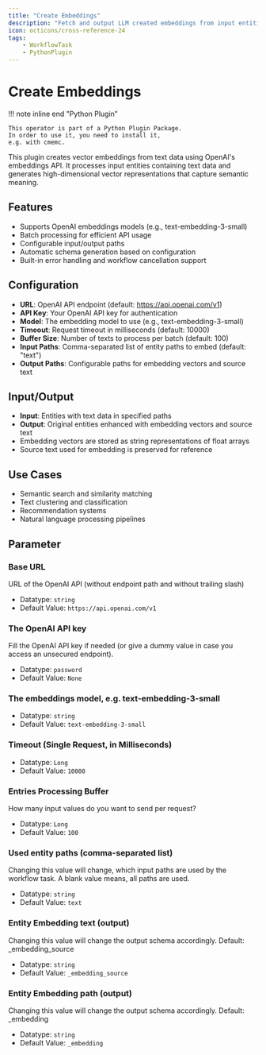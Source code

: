 ```yaml
---
title: "Create Embeddings"
description: "Fetch and output LLM created embeddings from input entities."
icon: octicons/cross-reference-24
tags: 
    - WorkflowTask
    - PythonPlugin
---
```

# Create Embeddings
<!-- This file was generated - DO NOT CHANGE IT MANUALLY -->

!!! note inline end "Python Plugin"

    This operator is part of a Python Plugin Package.
    In order to use it, you need to install it,
    e.g. with cmemc.


This plugin creates vector embeddings from text data using OpenAI's embeddings API.
It processes input entities containing text data and generates high-dimensional vector
representations that capture semantic meaning.

## Features

- Supports OpenAI embeddings models (e.g., text-embedding-3-small)
- Batch processing for efficient API usage
- Configurable input/output paths
- Automatic schema generation based on configuration
- Built-in error handling and workflow cancellation support

## Configuration

- **URL**: OpenAI API endpoint (default: https://api.openai.com/v1)
- **API Key**: Your OpenAI API key for authentication
- **Model**: The embedding model to use (e.g., text-embedding-3-small)
- **Timeout**: Request timeout in milliseconds (default: 10000)
- **Buffer Size**: Number of texts to process per batch (default: 100)
- **Input Paths**: Comma-separated list of entity paths to embed (default: "text")
- **Output Paths**: Configurable paths for embedding vectors and source text

## Input/Output

- **Input**: Entities with text data in specified paths
- **Output**: Original entities enhanced with embedding vectors and source text
- Embedding vectors are stored as string representations of float arrays
- Source text used for embedding is preserved for reference

## Use Cases

- Semantic search and similarity matching
- Text clustering and classification
- Recommendation systems
- Natural language processing pipelines

## Parameter

### Base URL

URL of the OpenAI API (without endpoint path and without trailing slash)

- Datatype: `string`
- Default Value: `https://api.openai.com/v1`



### The OpenAI API key

Fill the OpenAI API key if needed (or give a dummy value in case you access an unsecured endpoint).

- Datatype: `password`
- Default Value: `None`



### The embeddings model, e.g. text-embedding-3-small



- Datatype: `string`
- Default Value: `text-embedding-3-small`



### Timeout (Single Request, in Milliseconds)



- Datatype: `Long`
- Default Value: `10000`



### Entries Processing Buffer

How many input values do you want to send per request?

- Datatype: `Long`
- Default Value: `100`



### Used entity paths (comma-separated list)

Changing this value will change, which input paths are used by the workflow task. A blank value means, all paths are used.

- Datatype: `string`
- Default Value: `text`



### Entity Embedding text (output)

Changing this value will change the output schema accordingly. Default: _embedding_source

- Datatype: `string`
- Default Value: `_embedding_source`



### Entity Embedding path (output)

Changing this value will change the output schema accordingly. Default: _embedding

- Datatype: `string`
- Default Value: `_embedding`



